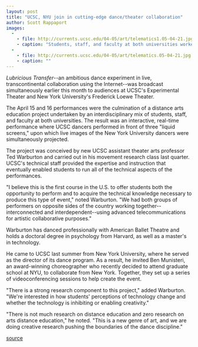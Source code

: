 ```yaml
---
layout: post
title: "UCSC, NYU join in cutting-edge dance/theater collaboration"
author: Scott Rappaport
images:
  -
    - file: http://currents.ucsc.edu/04-05/art/telematics1.05-04-21.jpg
    - caption: "Students, staff, and faculty at both universities worked together on the project. Photos: Jim MacKenzie"
  -
    - file: http://currents.ucsc.edu/04-05/art/telematics.05-04-21.jpg
    - caption: ""
---
```


_Lubricious Transfer_\--an ambitious dance experiment in live, transcontinental collaboration using the Internet--was broadcast simultaneously earlier this month to audiences at UCSC's Experimental Theater and New York University's Frederick Loewe Theater.

The April 15 and 16 performances were the culmination of a distance arts education project undertaken by an interdisciplinary mix of students, staff, and faculty at both universities. The result was an interactive, real-time performance where UCSC dancers performed in front of three "liquid screens," upon which live images of the New York University dancers were simultaneously projected.   

The project was conceived by new UCSC assistant theater arts professor Ted Warburton and carried out in his movement research class last quarter. UCSC's technical staff provided the expertise and instruction that eventually enabled students to run all of the technical aspects of the performances.   

"I believe this is the first course in the U.S. to offer students both the opportunity to perform and to acquire the technical knowledge necessary to produce this type of event," noted Warburton. "We had both groups of performers on opposite sides of the country working together--interconnected and interdependent--using advanced telecommunications for artistic collaborative purposes."

Warburton has danced professionally with American Ballet Theatre and holds a doctoral degree in psychology from Harvard, as well as a master's in technology.

He came to UCSC last summer from New York University, where he served as the director of its dance program. As a result, he invited Ben Munisteri, an award-winning choreographer who recently decided to attend graduate school at NYU, to collaborate from New York. Together, they set up a series of videoconferencing sessions to help create the event.   

"There is a strong research component to this project," added Warburton. "We're interested in how students' perceptions of technology change and whether the technology is inhibiting or enabling creativity."  

"There is not much research on distance education and zero research on arts distance education," he noted. "This is a new genre of art, and we are doing creative research pushing the boundaries of the dance discipline."   
  

[source](http://www1.ucsc.edu/currents/04-05/04-25/collaboration.asp "Permalink to collaboration")
